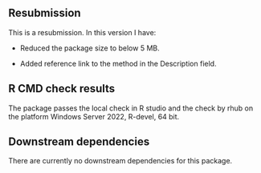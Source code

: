## Resubmission

This is a resubmission. In this version I have:

* Reduced the package size to below 5 MB.

* Added reference link to the method in the Description field.

## R CMD check results

The package passes the local check in R studio and the check by rhub on the platform Windows Server 2022, R-devel, 64 bit.

## Downstream dependencies

There are currently no downstream dependencies for this package.
